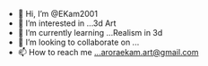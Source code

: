 - 👋 Hi, I’m @EKam2001
- 👀 I’m interested in ...3d Art
- 🌱 I’m currently learning ...Realism in 3d
- 💞️ I’m looking to collaborate on ...
- 📫 How to reach me ...aroraekam.art@gmail.com

<!---
EKam2001/EKam2001 is a ✨ special ✨ repository because its `README.md` (this file) appears on your GitHub profile.
You can click the Preview link to take a look at your changes.
--->
